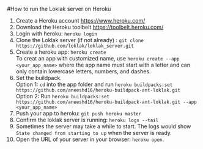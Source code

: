 #How to run the Loklak server on Heroku

1. Create a Heroku account https://www.heroku.com/
2. Download the Heroku toolbelt https://toolbelt.heroku.com/
3. Login with heroku: `heroku login`
4. Clone the Loklak server (if not already) : `git clone https://github.com/loklak/loklak_server.git`
5. Create a heroku app: `heroku create`<br> To creat an app with customized name, use `heroku create --app <your_app_name>` where the app name must start with a letter and can only contain lowercase letters, numbers, and dashes.
6. Set the buildpack. <br>Option 1: `cd` into the app folder and run `heroku buildpacks:set https://github.com/aneeshd16/heroku-buildpack-ant-loklak.git`<br>Option 2: Run `heroku buildpacks:set https://github.com/aneeshd16/heroku-buildpack-ant-loklak.git --app <your_app_name>`
7. Push your app to heroku: `git push heroku master`
8. Confirm the loklak server is running: `heroku logs --tail`
9. Sometimes the server may take a while to start. The logs would show `State changed from starting to up` when the server is ready.
9. Open the URL of your server in your browser: `heroku open`.
